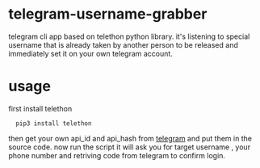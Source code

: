 # telegram-username-grabber

telegram cli app based on telethon python library. it's listening to special username that is already taken by another person to be released and immediately set it on your own telegram account.


# usage

first install telethon 

```
  pip3 install telethon
```  
  
then get your own api_id and api_hash from [telegram](https://my.telegram.org) and put them in the source code.
now run the script it will ask you for target username , your phone number and retriving code from telegram to confirm login.
